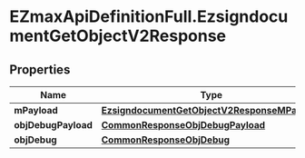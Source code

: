 # EZmaxApiDefinitionFull.EzsigndocumentGetObjectV2Response

## Properties

Name | Type | Description | Notes
------------ | ------------- | ------------- | -------------
**mPayload** | [**EzsigndocumentGetObjectV2ResponseMPayload**](EzsigndocumentGetObjectV2ResponseMPayload.md) |  | 
**objDebugPayload** | [**CommonResponseObjDebugPayload**](CommonResponseObjDebugPayload.md) |  | [optional] 
**objDebug** | [**CommonResponseObjDebug**](CommonResponseObjDebug.md) |  | [optional] 


